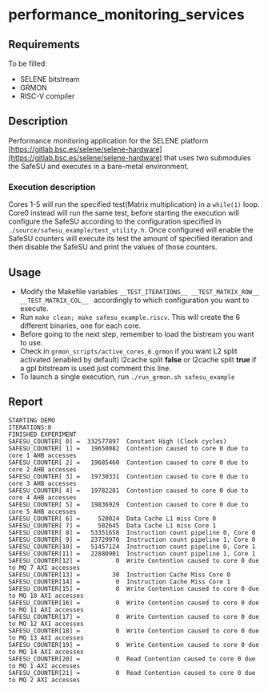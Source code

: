 # performance_monitoring_services


## Requirements

To be filled:
- SELENE bitstream
- GRMON
- RISC-V compiler

## Description

Performance monitoring application for the SELENE platform 
[https://gitlab.bsc.es/selene/selene-hardware](https://gitlab.bsc.es/selene/selene-hardware) that uses two submodules 
the SafeSU and executes in a bare-metal environment.

### Execution description

Cores 1-5 will run the specified test(Matrix multiplication) in a `while(1)` loop. Core0 instead will run the same  test, 
before starting the execution will configure the SafeSU according to the configuration specified 
in `./source/safesu_example/test_utility.h`. Once configured will enable the SafeSU counters will execute its 
test the amount of specified iteration and then disable the SafeSU and print the values of those counters.

## Usage

- Modify the Makefile variables `__TEST_ITERATIONS__ __TEST_MATRIX_ROW__ __TEST_MATRIX_COL__ ` accordingly to which 
  configuration you want to execute.
- Run `make clean; make safesu_example.riscv`. This will create the 6 different
  binaries, one for each core.
- Before going to the next step, remember to load the bistream you want to use.
- Check in `grmon_scripts/active_cores_6.grmon` if you want L2 split activated (enabled by default) l2cache 
  split **false** or l2cache split **true** if a gpl bitstream is used just comment this line.
- To launch a single execution, run `./run_grmon.sh safesu_example`

## Report
```
STARTING DEMO
ITERATIONS:8
FINISHED EXPERIMENT
SAFESU_COUNTER[ 0] =  332577897  Constant High (Clock cycles)
SAFESU_COUNTER[ 1] =   19650082  Contention caused to core 0 due to core 1 AHB accesses
SAFESU_COUNTER[ 2] =   19685460  Contention caused to core 0 due to core 2 AHB accesses
SAFESU_COUNTER[ 3] =   19730331  Contention caused to core 0 due to core 3 AHB accesses
SAFESU_COUNTER[ 4] =   19782281  Contention caused to core 0 due to core 4 AHB accesses
SAFESU_COUNTER[ 5] =   19836929  Contention caused to core 0 due to core 5 AHB accesses
SAFESU_COUNTER[ 6] =     520024  Data Cache L1 miss Core 0
SAFESU_COUNTER[ 7] =     502645  Data Cache L1 miss Core 1
SAFESU_COUNTER[ 8] =   53351658  Instruction count pipeline 0, Core 0
SAFESU_COUNTER[ 9] =   23729970  Instruction count pipeline 1, Core 0
SAFESU_COUNTER[10] =   51457124  Instruction count pipeline 0, Core 1
SAFESU_COUNTER[11] =   22880901  Instruction count pipeline 1, Core 1
SAFESU_COUNTER[12] =          0  Write Contention caused to core 0 due to MQ 7 AXI accesses
SAFESU_COUNTER[13] =         30  Instruction Cache Miss Core 0
SAFESU_COUNTER[14] =          0  Instruction Cache Miss Core 1
SAFESU_COUNTER[15] =          0  Write Contention caused to core 0 due to MQ 10 AXI accesses
SAFESU_COUNTER[16] =          0  Write Contention caused to core 0 due to MQ 11 AXI accesses
SAFESU_COUNTER[17] =          0  Write Contention caused to core 0 due to MQ 12 AXI accesses
SAFESU_COUNTER[18] =          0  Write Contention caused to core 0 due to MQ 13 AXI accesses
SAFESU_COUNTER[19] =          0  Write Contention caused to core 0 due to MQ 14 AXI accesses
SAFESU_COUNTER[20] =          0  Read Contention caused to core 0 due to MQ 1 AXI accesses
SAFESU_COUNTER[21] =          0  Read Contention caused to core 0 due to MQ 2 AXI accesses
```